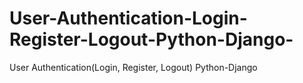# User-Authentication-Login-Register-Logout-Python-Django-
User Authentication(Login, Register, Logout) Python-Django 
